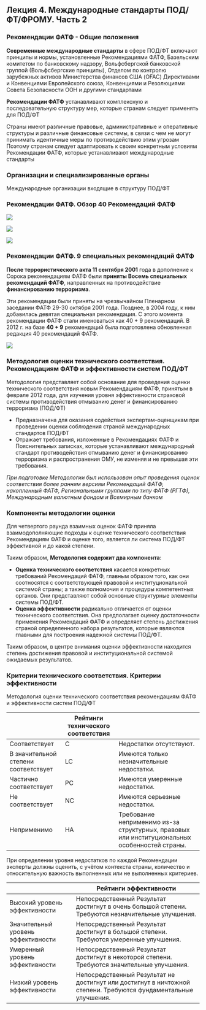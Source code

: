 ## Лекция 4. Международные стандарты ПОД/ФТ/ФРОМУ. Часть 2

### Рекомендации ФАТФ - Общие положения

**Современные международные стандарты** в сфере ПОД/ФТ включают принципы и нормы, установленные Рекомендациями ФАТФ, Базельским комитетом по банковскому надзору, Вольфсбергской банковской группой (Вольфсбергские принципы), Отделом по контролю зарубежных активов Министерства финансов США (OFAC) Директивами и Конвенциями Европейского союза, Конвенциями и Резолюциями Совета Безопасности ООН и другими стандартами

**Рекомендации ФАТФ** устанавливают комплексную и последовательную структуру мер, которые странам следует применять для ПОД/ФТ

Страны имеют различные правовые, административные и оперативные структуры и различные финансовые системы, в связи с чем не могут принимать идентичные меры по противодействию этим угрозам Поэтому странам следует адаптировать к своим конкретным условиям Рекомендации ФАТФ, которые устанавливают международные стандарты

### Организации и специализированные органы

Международные организации входящие в структуру ПОД/ФТ

### Рекомендации ФАТФ. Обзор 40 Рекомендаций ФАТФ

![](lectures-4-1.png)

![](lectures-4-2.png)

![](lectures-4-3.png)

### Рекомендации ФАТФ. 9 специальных рекомендаций ФАТФ

**После террористического акта 11 сентября 2001** года в дополнение к Сорока рекомендациям ФАТФ были **приняты Восемь специальных рекомендаций ФАТФ**, направленных на противодействие **финансированию терроризма**.

Эти рекомендации были приняты на чрезвычайном Пленарном заседании ФАТФ 29-30 октября 2001 года. Позднее, в 2004 году, к ним добавилась девятая специальная рекомендация. С этого момента рекомендации ФАТФ стали именоваться как 40 + 9 рекомендаций. В 2012 г. на базе **40 + 9** рекомендаций была подготовлена обновленная редакция 40 рекомендаций ФАТФ.

![](lectures-4-4.png)

### Методология оценки технического соответствия. Рекомендациям ФАТФ и эффективности систем ПОД/ФТ

Методология представляет собой основание для проведения оценки технического соответствия новым Рекомендациям ФАТФ, принятым в феврале 2012 года, для изучения уровня эффективности страховой системы противодействия отмыванию денег и финансированию терроризма (ПОД/ФТ)

- Предназначена для оказания содействия экспертам-оценщикам при проведении оценки соблюдения страной международных стандартов ПОД/ФТ
- Отражает требования, изложенные в Рекомендациях ФАТФ и Пояснительных записках, которые устанавливают международный стандарт противодействия отмыванию денег и финансированию терроризма и распространения ОМУ, не изменяя и не превышая эти требования.

*При подготовке Методологии был использован опыт проведения оценок соответствия более ранним версиям Рекомендаций ФАТФ, накопленный ФАТФ, Региональными группами по типу ФАТФ (РГТФ), Международным валютным фондом и Всемирным банком*

### Компоненты методологии оценки

Для четвертого раунда взаимных оценок ФАТФ приняла взаимодополняющие подходы к оценке технического соответствия Рекомендациям ФАТФ и оценке того, является ли система ПОД/ФТ эффективной и до какой степени.

Таким образом, **Методология содержит два компонента**:

- **Оценка технического соответствия** касается конкретных требований Рекомендаций ФАТФ, главным образом того, как они соотносятся с соответствующей правовой и институциональной системой страны; а также полномочия и процедуры компетентных органов. Они представляют собой основные структурные элементы системы ПОД/ФТ.
- **Оценка эффективности** радикально отличается от оценки технического соответствия. Она предполагает оценку достаточности применения Рекомендаций ФАТФ и определяет степень достижения страной определенного набора результатов, которые являются главными для построения надежной системы ПОД/ФТ.

Таким образом, в центре внимания оценки эффективности находится степень достижения правовой и институциональной системой ожидаемых результатов.

### Критерии технического соответствия. Критерии эффективности

Методология оценки технического соответствия рекомендациям ФАТФ и эффективности систем ПОД/ФТ

| | Рейтинги технического соответствия | |
| - | --- | - |
| Соответствует | C | Недостатки отсутствуют. |
| В значительной степени соответствует | LC |  Имеются только незначительные недостатки. |
| Частично соответствует | РС | Имеются умеренные недостатки. |
| Не соответствует | NC | Имеются серьезные недостатки. |
| Неприменимо | НА | Требование неприменимо из-за структурных, правовых или институциональных особенностей страны. |

При определении уровня недостатков по каждой Рекомендации эксперты должны оценить,
с учётом контекста страны, количество и относительную важность выполненных или не
выполненных критериев.

| | Рейтинги эффективности |
| - | --- |
| Высокий уровень эффективности | Непосредственный Результат достигнут в очень большой степени. Требуются незначительные улучшения. |
| Значительный уровень эффективности | Непосредственный Результат достигнут в большой степени. Требуются умеренные улучшения. |
| Умеренный уровень эффективности | Непосредственный Результат достигнут в некоторой степени. Требуются значительные улучшения. |
| Низкий уровень эффективности | Непосредственный Результат не достигнут или достигнут в ничтожной степени. Требуются фундаментальные улучшения. |

<!-- ### Непосредственный результат 1 - Риск и координация

Риски ОД и ФТ понимаются и, при необходимости, координируются внутри страны для борьбы с ОД, ФТ и ФРОМУ

- Насколько хорошо страна понимает свои риски?
- Насколько хорошо устраняются риски?
- Есть ли прочная основа для изъятий, упрощённых мер и усиленных мер?
- Насколько хорошо власти сотрудничают и координируются?
- Насколько осведомлены о рисках финансовые учреждения и УНФПП?

### Непосредственный результат 2 - Международное сотрудничество

В рамках международного сотрудничества предоставляется соответствующая информация, данные финансовой разведки и доказательства, а также облегчается принятие мер против преступников и их активов

- Насколько эффективно страна оказывает взаимную юридическую помощь (ВЮП)
- Насколько эффективно страна запрашивает ВЮП?
- Насколько эффективно страна запрашивает другие виды помощи?
- Насколько эффективно страна оказывает другие виды помощи?
- Насколько эффективно страна предоставляла информацию о бенефициарной собственности? -->
